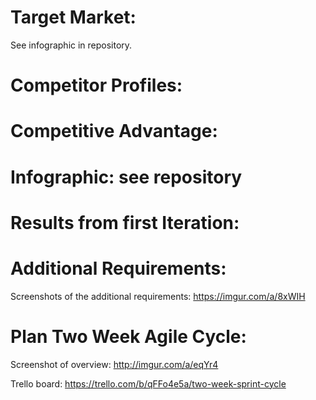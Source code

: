 # Target Market:
See infographic in repository.

# Competitor Profiles:

# Competitive Advantage:

# Infographic: see repository

# Results from first Iteration:

# Additional Requirements:

Screenshots of the additional requirements: https://imgur.com/a/8xWIH

# Plan Two Week Agile Cycle:

Screenshot of overview: http://imgur.com/a/eqYr4

Trello board: https://trello.com/b/qFFo4e5a/two-week-sprint-cycle
